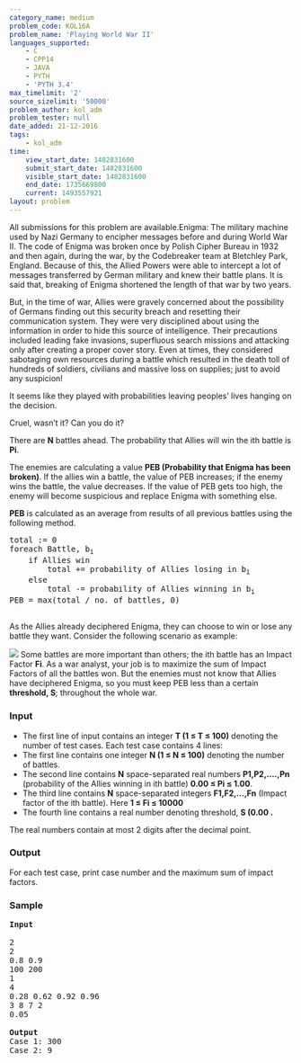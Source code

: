 ```yaml
---
category_name: medium
problem_code: KOL16A
problem_name: 'Playing World War II'
languages_supported:
    - C
    - CPP14
    - JAVA
    - PYTH
    - 'PYTH 3.4'
max_timelimit: '2'
source_sizelimit: '50000'
problem_author: kol_adm
problem_tester: null
date_added: 21-12-2016
tags:
    - kol_adm
time:
    view_start_date: 1482831600
    submit_start_date: 1482831600
    visible_start_date: 1482831600
    end_date: 1735669800
    current: 1493557921
layout: problem
---
```

All submissions for this problem are available.Enigma: The military machine used by Nazi Germany to encipher messages before and during World War II. The code of Enigma was broken once by Polish Cipher Bureau in 1932 and then again, during the war, by the Codebreaker team at Bletchley Park, England. Because of this, the Allied Powers were able to intercept a lot of messages transferred by German military and knew their battle plans. It is said that, breaking of Enigma shortened the length of that war by two years.

But, in the time of war, Allies were gravely concerned about the possibility of Germans finding out this security breach and resetting their communication system. They were very disciplined about using the information in order to hide this source of intelligence. Their precautions included leading fake invasions, superfluous search missions and attacking only after creating a proper cover story. Even at times, they considered sabotaging own resources during a battle which resulted in the death toll of hundreds of soldiers, civilians and massive loss on supplies; just to avoid any suspicion!

It seems like they played with probabilities leaving peoples’ lives hanging on the decision.

Cruel, wasn’t it? Can you do it?

There are **N** battles ahead. The probability that Allies will win the ith battle is **Pi**.

The enemies are calculating a value **PEB (Probability that Enigma has been broken)**. If the allies win a battle, the value of PEB increases; if the enemy wins the battle, the value decreases. If the value of PEB gets too high, the enemy will become suspicious and replace Enigma with something else.

**PEB** is calculated as an average from results of all previous battles using the following method.

<pre>
total := 0
foreach Battle, b<sub>i</sub>
	if Allies win
		total += probability of Allies losing in b<sub>i</sub>
	else
		total -= probability of Allies winning in b<sub>i</sub>
PEB = max(total / no. of battles, 0)

</pre>As the Allies already deciphered Enigma, they can choose to win or lose any battle they want. Consider the following scenario as example:
![](https://www.codechef.com/download/upload/ACM16KOL/A.png)
Some battles are more important than others; the ith battle has an Impact Factor **Fi**. As a war analyst, your job is to maximize the sum of Impact Factors of all the battles won. But the enemies must not know that Allies have deciphered Enigma, so you must keep PEB less than a certain **threshold, S**; throughout the whole war.

### Input

- The first line of input contains an integer **T (1 ≤ T ≤ 100)** denoting the number of test cases. Each test case contains 4 lines:
- The first line contains one integer **N (1 ≤ N ≤ 100)** denoting the number of battles.
- The second line contains **N** space-separated real numbers **P1,P2,....,Pn** (probability of the Allies winning in ith battle) **0.00 ≤ Pi ≤ 1.00**.
- The third line contains **N** space-separated integers **F1,F2,...,Fn** (Impact factor of the ith battle). Here **1 ≤ Fi ≤ 10000**
- The fourth line contains a real number denoting threshold, **S (0.00 .**

The real numbers contain at most 2 digits after the decimal point.

### Output

For each test case, print case number and the maximum sum of impact factors.

### Sample 

<pre><b>Input</b>     

2
2
0.8 0.9
100 200
1
4
0.28 0.62 0.92 0.96
3 8 7 2
0.05

<b>Output</b>
Case 1: 300
Case 2: 9

</pre>